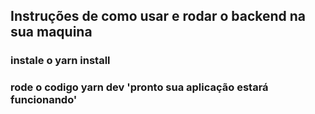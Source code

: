 ## Instruções de como usar e rodar o backend na sua maquina


### instale o yarn install


### rode o codigo yarn dev 'pronto sua aplicação estará funcionando'